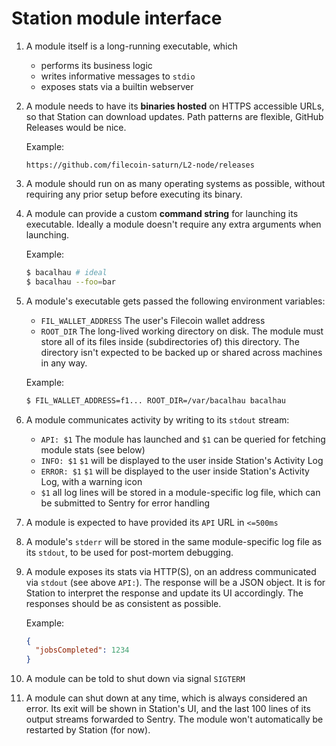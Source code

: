 # Station module interface

1. A module itself is a long-running executable, which
    - performs its business logic
    - writes informative messages to `stdio`
    - exposes stats via a builtin webserver

1. A module needs to have its __binaries hosted__ on HTTPS accessible URLs, so that Station can download updates. Path patterns are flexible, GitHub Releases would be nice.

    Example:
    ```
    https://github.com/filecoin-saturn/L2-node/releases
    ```

1. A module should run on as many operating systems as possible, without requiring any prior setup before executing its binary.

2. A module can provide a custom __command string__ for launching its executable. Ideally a module doesn't require any extra arguments when launching.

    Example:
    ```bash
    $ bacalhau # ideal
    $ bacalhau --foo=bar
    ```

3. A module's executable gets passed the following environment variables:
    - `FIL_WALLET_ADDRESS` The user's Filecoin wallet address
    - `ROOT_DIR` The long-lived working directory on disk. The module must store
      all of its files inside (subdirectories of) this directory. The directory
      isn't expected to be backed up or shared across machines in any way.

    Example:
    ```bash
    $ FIL_WALLET_ADDRESS=f1... ROOT_DIR=/var/bacalhau bacalhau
    ```

4. A module communicates activity by writing to its `stdout` stream:
    - `API: $1` The module has launched and `$1` can be queried for fetching module stats (see below)
    - `INFO: $1` `$1` will be displayed to the user inside Station's Activity Log
    - `ERROR: $1` `$1` will be displayed to the user inside Station's Activity Log, with a warning icon
    - `$1` all log lines will be stored in a module-specific log file, which can be submitted to Sentry for error handling

5. A module is expected to have provided its `API` URL in `<=500ms`

6. A module's `stderr` will be stored in the same module-specific log file as its `stdout`, to be used for post-mortem debugging.

7. A module exposes its stats via HTTP(S), on an address communicated via `stdout` (see above `API:`). The response will be a JSON object. It is for Station to interpret the response and update its UI accordingly. The responses should be as consistent as possible.

    Example:
    ```json
    {
      "jobsCompleted": 1234
    }
    ```

7. A module can be told to shut down via signal `SIGTERM`

8. A module can shut down at any time, which is always considered an error. Its exit will be shown in Station's UI, and the last 100 lines of its output streams forwarded to Sentry. The module won't automatically be restarted by Station (for now).
